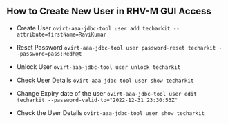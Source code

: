  ## How to Create New User in RHV-M GUI Access
 
 - Create User
 `ovirt-aaa-jdbc-tool user add techarkit --attribute=firstName=RaviKumar`
 
 - Reset Password
 `ovirt-aaa-jdbc-tool user password-reset techarkit --password=pass:Redh@t`
 
 - Unlock User
 `ovirt-aaa-jdbc-tool user unlock techarkit`
 
 - Check User Details
 `ovirt-aaa-jdbc-tool user show techarkit`
 
 - Change Expiry date of the user
 `ovirt-aaa-jdbc-tool user edit techarkit --password-valid-to="2022-12-31 23:30:53Z"`
 
 - Check the User Details
 `ovirt-aaa-jdbc-tool user show techarkit`
